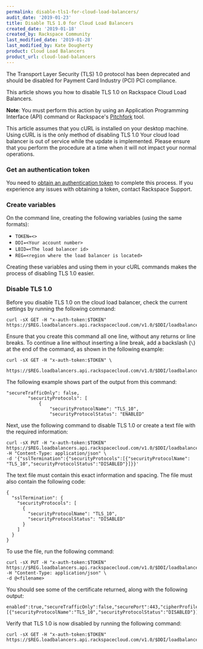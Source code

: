 ```yaml
---
permalink: disable-tls1-for-cloud-load-balancers/
audit_date: '2019-01-23'
title: Disable TLS 1.0 for Cloud Load Balancers
created_date: '2019-01-18'
created_by: Rackspace Community
last_modified_date: '2019-01-28'
last_modified_by: Kate Dougherty
product: Cloud Load Balancers
product_url: cloud-load-balancers
---
```


The Transport Layer Security (TLS) 1.0 protocol has been deprecated and
should be disabled for Payment Card Industry (PCI) PCI compliance.

This article shows you how to disable TLS 1.0 on Rackspace Cloud Load
Balancers.

**Note**: You must perform this action by using an Application Programming
Interface (API) command or Rackspace's [Pitchfork](https://pitchfork.rax.io)
tool.

This article assumes that you cURL is installed on your desktop machine. Using
cURL is is the only method of disabling TLS 1.0  Your cloud load balancer is
out of service while the update is implemented. Please ensure that you perform
the procedure at a time when it will not impact your normal operations.

### Get an authentication token

You need to [obtain an authentication
token](https://developer.rackspace.com/docs/cloud-load-balancers/quickstart/#authentication) to complete this process. If you experience any issues with
obtaining a token, contact Rackspace Support.

### Create variables

On the command line, creating the following variables (using the same formats):

- `TOKEN=<>`
- `DDI=<Your account number>`
- `LBID=<The load balancer id>`
- `REG=<region where the load balancer is located>`

Creating these variables and using them in your cURL commands makes the
process of disabling TLS 1.0 easier.

### Disable TLS 1.0

Before you disable TLS 1.0 on the cloud load balancer, check the current
settings by running the following command:

    curl -sX GET -H "x-auth-token:$TOKEN" https://$REG.loadbalancers.api.rackspacecloud.com/v1.0/$DDI/loadbalancers/$LBID/ssltermination

Ensure that you create this command all one line, without any returns or line
breaks. To continue a line without inserting a line break, add a backslash
(`\`) at the end of the command, as shown in the following example:

    curl -sX GET -H "x-auth-token:$TOKEN" \

    https://$REG.loadbalancers.api.rackspacecloud.com/v1.0/$DDI/loadbalancers/$LBID/ssltermination

The following example shows part of the output from this command:

    "secureTrafficOnly": false,
            "securityProtocols": [
                {
                    "securityProtocolName": "TLS_10",
                    "securityProtocolStatus": "ENABLED"

Next, use the following command to disable TLS 1.0 or create a text file with
the required information:

    curl -sX PUT -H "x-auth-token:$TOKEN" https://$REG.loadbalancers.api.rackspacecloud.com/v1.0/$DDI/loadbalancers/$LBID/ssltermination -H "Content-Type: application/json" \
    -d '{"sslTermination":{"securityProtocols":[{"securityProtocolName": "TLS_10","securityProtocolStatus":"DISABLED"}]}}'

The text file must contain this exact information and spacing. The file must
also contain the following code:

    {
      "sslTermination": {
        "securityProtocols": [
          {
            "securityProtocolName": "TLS_10",
            "securityProtocolStatus": "DISABLED"
          }
        ]
      }
    }

To use the file, run the following command:

    curl -sX PUT -H "x-auth-token:$TOKEN" https://$REG.loadbalancers.api.rackspacecloud.com/v1.0/$DDI/loadbalancers/$LBID/ssltermination -H "Content-Type: application/json" \
    -d @<filename>

You should see some of the certificate returned, along with the following
output:

    enabled":true,"secureTrafficOnly":false,"securePort":443,"cipherProfile":"default","securityProtocols":[{"securityProtocolName":"TLS_10","securityProtocolStatus":"DISABLED"}]}}

Verify that TLS 1.0 is now disabled by running the following command:

    curl -sX GET -H "x-auth-token:$TOKEN" https://$REG.loadbalancers.api.rackspacecloud.com/v1.0/$DDI/loadbalancers/$LBID/ssltermination
